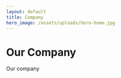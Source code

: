 ```yaml
---
layout: default
title: Company
hero_image: /assets/uploads/hero-home.jpg
---
```

# Our Company
Our company